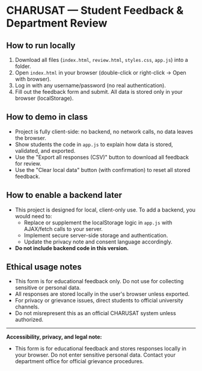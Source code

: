 # CHARUSAT — Student Feedback & Department Review

## How to run locally

1. Download all files (`index.html`, `review.html`, `styles.css`, `app.js`) into a folder.
2. Open `index.html` in your browser (double-click or right-click → Open with browser).
3. Log in with any username/password (no real authentication).
4. Fill out the feedback form and submit. All data is stored only in your browser (localStorage).

## How to demo in class
- Project is fully client-side: no backend, no network calls, no data leaves the browser.
- Show students the code in `app.js` to explain how data is stored, validated, and exported.
- Use the "Export all responses (CSV)" button to download all feedback for review.
- Use the "Clear local data" button (with confirmation) to reset all stored feedback.

## How to enable a backend later
- This project is designed for local, client-only use. To add a backend, you would need to:
  - Replace or supplement the localStorage logic in `app.js` with AJAX/fetch calls to your server.
  - Implement secure server-side storage and authentication.
  - Update the privacy note and consent language accordingly.
- **Do not include backend code in this version.**

## Ethical usage notes
- This form is for educational feedback only. Do not use for collecting sensitive or personal data.
- All responses are stored locally in the user's browser unless exported.
- For privacy or grievance issues, direct students to official university channels.
- Do not misrepresent this as an official CHARUSAT system unless authorized.

---

**Accessibility, privacy, and legal note:**
- This form is for educational feedback and stores responses locally in your browser. Do not enter sensitive personal data. Contact your department office for official grievance procedures.
